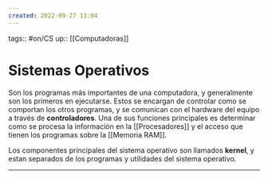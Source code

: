 ```yaml
---
created: 2022-09-27 13:04
---
```

tags:: #on/CS 
up:: [[Computadoras]]
# Sistemas Operativos
Son los programas más importantes de una computadora, y generalmente son los primeros en ejecutarse. Estos se encargan de controlar como se comportan los otros programas, y se comunican con el hardware del equipo a través de **controladores**. Una de sus funciones principales es determinar como se procesa la información en la [[Procesadores]] y el acceso que tienen los programas sobre la [[Memoria RAM]].

Los componentes principales del sistema operativo son llamados **kernel**, y estan separados de los programas y utilidades del sistema operativo.
___
